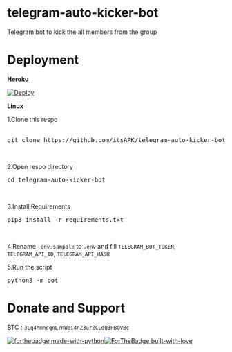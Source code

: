 # telegram-auto-kicker-bot
Telegram bot to kick the all members from the group

# Deployment

<b> Heroku </b><br>

[![Deploy](https://www.herokucdn.com/deploy/button.svg)](https://heroku.com/deploy) <br>

<b> Linux </b><br>

1.Clone this respo<br><br>

<pre>git clone https://github.com/itsAPK/telegram-auto-kicker-bot </pre><br>

2.Open respo directory<br>

<pre>cd telegram-auto-kicker-bot </pre><br>

3.Install Requirements<br>

<pre>pip3 install -r requirements.txt</pre><br>

4.Rename <code>.env.sampale</code> to <code>.env</code> and fill <code>TELEGRAM_BOT_TOKEN</code>, <code>TELEGRAM_API_ID</code>, <code>TELEGRAM_API_HASH</code><br>

5.Run the script<br>

<pre>python3 -m bot</pre>


# Donate and Support 

BTC : <code>3Lq4hmncqnL7nWei4nZ3urZCLdQ3HBQVBc</code><br>

[![forthebadge made-with-python](http://ForTheBadge.com/images/badges/made-with-python.svg)](https://www.python.org/)[![ForTheBadge built-with-love](http://ForTheBadge.com/images/badges/built-with-love.svg)](https://github.com/itsAPK/)<br>
